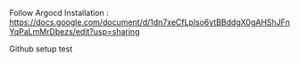 Follow Argocd Installation :
https://docs.google.com/document/d/1dn7xeCfLplso6ytBBddgX0gAHShJFnYqPaLmMrDbezs/edit?usp=sharing


Github setup
test